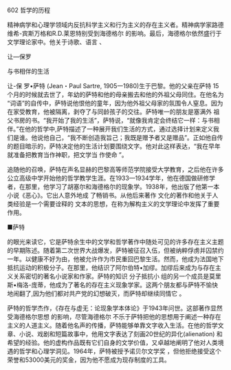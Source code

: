602 哲学的历程

精神病学和心理学领域内反抗科学主义和行为主义的存在主义者。精神病学家路德维希-宾斯万格和R.D.莱恩特别受到海德格尔 的影响。最后，海德格尔依然盛行于文学理论家中。他关于诗歌、语言 、

让—保罗

与书相伴的生活

让-保 罗•萨特 (Jean・Paul Sartre, 1905一1980)生于巴黎。他的父亲在萨特 15个月的时候就去世了，年幼的萨特和他的母亲搬去和他的外祖父母同住。在他名为 “词语”的自传中，萨特说他恨他的童年，因为他外祖父母家的氛围令人窒息。因为在家受教育，他被隔离，剥夺了与同龄孩子的交往。萨特唯一的朋友是塞满外 祖父书房的书。“我开始了我的生活”，萨特说，“就像我肯定会终结它一样：与书相伴。”在他的哲学中,萨特描述了一种展开我们生活的方式，通过选择计划来定义我们是谁。他说他自己，“我不断创造我旨己；我既是赠予者又是赠品”。正如他自传的题目暗示的，萨特决定他的生活计划要围绕文字。他对此这样表达，“我在早年 就准备把教育当作神职，把文学当 作使命 ”。

追随他的召唤，萨特在声名显赫的巴黎高等师范学院接受大学教育，之后他在许多公立高级中学开始他的哲学教学生涯。在1933—1934学年，他在德国做研修学者，在那里，他学习了胡塞尔和海德格尔的现象学。1938年，他出版了他第一本小说《恶心》。它出人意外地成 了畅销书。从他后来著作 文化的著作和他关于人 类经验是一个需要诠释的 文本的思想，在称为解构主义的文学理论中发挥了重要作用。

■萨特

的眼光来读它，它是萨特余生中的文学和哲学著作中随处可见的许多存在主义主题的早期陈述。随着第二次世界大战爆发，萨特被征召入伍，但被纳粹俘虏并囚禁约一年。以健康不好为由，他被允许作为市民重回巴黎生活。然而，他成为法国地下抵抗运动的积极分子。在那里，他结识了阿尔伯特•加缪。加缪后来成为与存在主义关系密切的著名小说家和作家。萨特的知识 分子抵抗小 组的另一个成员是莫里斯•梅洛-庞蒂，他成为了著名的存在主义现象学家。这两个朋友都与萨特不愉快地闹翻了,因为他们都对共产党的幻想破灭，而萨特却继续同情它 。

萨特的哲学杰作，《存在与虚无：论现象学本体论》于1943年问世。这部著作显然受海德格尔思想 的影响，尽管海德格尔 不乐于萨特把他的思想用于阐述一种存在主义的人道主义。随着他名声的传播，萨特能够单靠文字收入生活。在他的哲学文章、小说、戏剧和短篇故事中，他用文字表达了刻画20世纪的异化(alienation) 和希望的经验。他的虚构作品既有它们自身的文学价值，又卓越地阐明了他对人类境遇的哲学和心理学洞见。1964年，萨特被授予诺贝尔文学奖 ，但他拒绝接受这个荣誉和53000美元的奖金，因为他不愿成为现存制度的工具。

